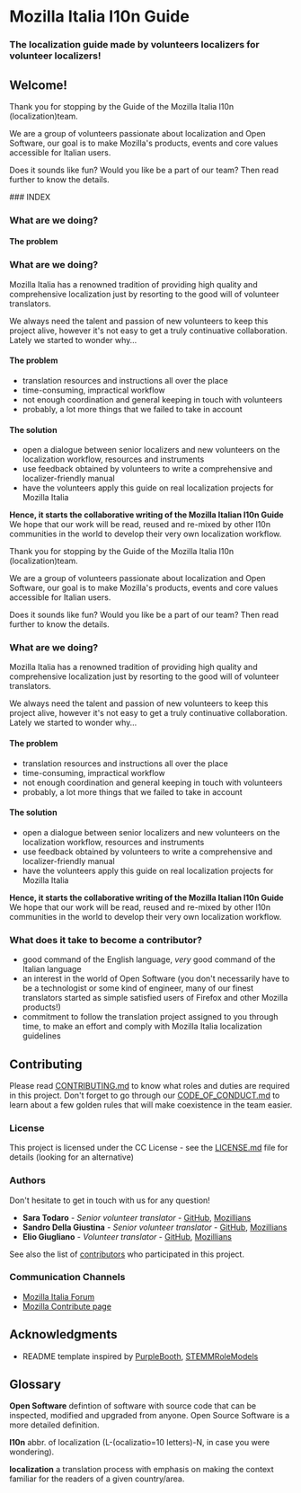 # Mozilla Italia l10n Guide

### The localization guide made by volunteers localizers for volunteer localizers!

## Welcome!

Thank you for stopping by the Guide of the Mozilla Italia l10n (localization)team.

We are a group of volunteers passionate about localization and Open Software, our goal is to make Mozilla's products, events and core values accessible for Italian users.

Does it sounds like fun? Would you like be a part of our team? Then read further to know the details.

### INDEX
### What are we doing?
#### The problem

### What are we doing?

Mozilla Italia has a renowned tradition of providing high quality and comprehensive localization just by resorting to the good will of volunteer translators.

We always need the talent and passion of new volunteers to keep this project alive, however it's not easy to get a truly continuative collaboration. Lately we started to wonder why…

#### The problem
* translation resources and instructions all over the place
* time-consuming, impractical  workflow
* not enough coordination and general keeping in touch with volunteers
* probably, a lot more things that we failed to take in account

#### The solution
* open a dialogue between senior localizers and new volunteers on the localization workflow, resources and instruments
* use feedback obtained by volunteers to write a comprehensive and localizer-friendly manual
* have the volunteers apply this guide on real localization projects for Mozilla Italia

**Hence, it starts the collaborative writing of the Mozilla Italian l10n Guide**
We hope that our work will be read, reused and re-mixed by other l10n communities in the world to develop their very own localization workflow.

Thank you for stopping by the Guide of the Mozilla Italia l10n (localization)team.

We are a group of volunteers passionate about localization and Open Software, our goal is to make Mozilla's products, events and core values accessible for Italian users.

Does it sounds like fun? Would you like be a part of our team? Then read further to know the details.

### What are we doing?

Mozilla Italia has a renowned tradition of providing high quality and comprehensive localization just by resorting to the good will of volunteer translators.

We always need the talent and passion of new volunteers to keep this project alive, however it's not easy to get a truly continuative collaboration. Lately we started to wonder why…

#### The problem
* translation resources and instructions all over the place
* time-consuming, impractical  workflow
* not enough coordination and general keeping in touch with volunteers
* probably, a lot more things that we failed to take in account

#### The solution
* open a dialogue between senior localizers and new volunteers on the localization workflow, resources and instruments
* use feedback obtained by volunteers to write a comprehensive and localizer-friendly manual
* have the volunteers apply this guide on real localization projects for Mozilla Italia

**Hence, it starts the collaborative writing of the Mozilla Italian l10n Guide**
We hope that our work will be read, reused and re-mixed by other l10n communities in the world to develop their very own localization workflow.

### What does it take to become a contributor?
* good command of the English language, *very* good command of the Italian language
* an interest in the world of Open Software (you don't necessarily have to be a technologist or some kind of engineer, many of our finest translators started as simple satisfied users of Firefox and other Mozilla products!)
* commitment to follow the translation project assigned to you through time, to make an effort and comply with Mozilla Italia localization guidelines

## Contributing

Please read [CONTRIBUTING.md](CONTRIBUTING.md) to know what roles and duties are required in this project. Don't forget to go through our [CODE_OF_CONDUCT.md](CODE_OF_CONDUCT.md) to learn about a few golden rules that will make coexistence in the team easier.

### License

This project is licensed under the CC License - see the [LICENSE.md](LICENSE.md) file for details (looking for an alternative)

### Authors
Don't hesitate to get in touch with us for any question!

* **Sara Todaro** - *Senior volunteer translator* - [GitHub](https://github.com/kitsunenosaraT), [Mozillians](https://mozillians.org/u/sara_t/)
* **Sandro Della Giustina** - *Senior volunteer translator* - [GitHub](https://github.com/gialloporpora), [Mozillians](https://mozillians.org/u/gialloporpora/)
* **Elio Giugliano** - *Volunteer translator* - [GitHub](https://github.com/eliogi), [Mozillians](https://mozillians.org/it/u/coldair/)

See also the list of [contributors](https://github.com/kitsunenosaraT/mozilla-italia-l10n-guide/contributors) who participated in this project.

### Communication Channels
* [Mozilla Italia Forum](https://forum.mozillaitalia.org/)
* [Mozilla Contribute page](http://www.mozilla.org/it/contribute/)


## Acknowledgments
* README template inspired by [PurpleBooth](https://gist.github.com/PurpleBooth/109311bb0361f32d87a2), [STEMMRoleModels](https://github.com/KirstieJane/STEMMRoleModels/blob/gh-pages/README.md)

## Glossary
**Open Software** defintion of software with source code that can be inspected, modified and upgraded from anyone. Open Source Software is a more detailed definition.

**l10n** abbr. of localization (L-(ocalizatio=10 letters)-N, in case you were wondering).

**localization** a translation process with emphasis on making the context familiar for the readers of a given country/area.
